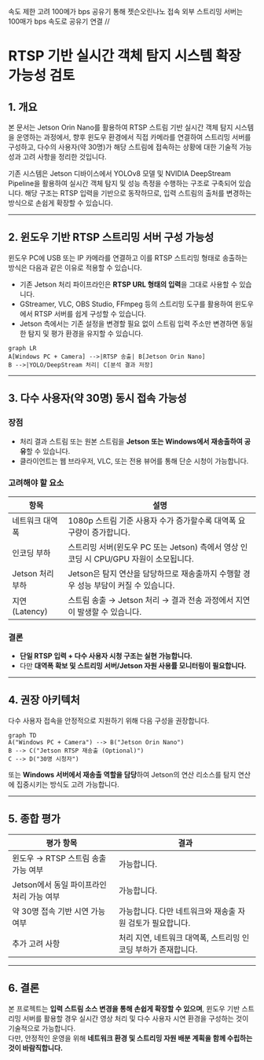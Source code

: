 속도 제한 고려 100메가 bps
공유기 통해 젯슨오린나노 접속
외부 스트리밍 서버는 100매가 bps 속도로 공유기 연결 //


# RTSP 기반 실시간 객체 탐지 시스템 확장 가능성 검토

## 1. 개요
본 문서는 Jetson Orin Nano를 활용하여 RTSP 스트림 기반 실시간 객체 탐지 시스템을 운영하는 과정에서, 향후 윈도우 환경에서 직접 카메라를 연결하여 스트리밍 서버를 구성하고, 다수의 사용자(약 30명)가 해당 스트림에 접속하는 상황에 대한 기술적 가능성과 고려 사항을 정리한 것입니다.

기존 시스템은 Jetson 디바이스에서 YOLOv8 모델 및 NVIDIA DeepStream Pipeline을 활용하여 실시간 객체 탐지 및 성능 측정을 수행하는 구조로 구축되어 있습니다. 해당 구조는 RTSP 입력을 기반으로 동작하므로, 입력 스트림의 출처를 변경하는 방식으로 손쉽게 확장할 수 있습니다.

---

## 2. 윈도우 기반 RTSP 스트리밍 서버 구성 가능성
윈도우 PC에 USB 또는 IP 카메라를 연결하고 이를 RTSP 스트리밍 형태로 송출하는 방식은 다음과 같은 이유로 적용할 수 있습니다.

- 기존 Jetson 처리 파이프라인은 **RTSP URL 형태의 입력**을 그대로 사용할 수 있습니다.
- GStreamer, VLC, OBS Studio, FFmpeg 등의 스트리밍 도구를 활용하여 윈도우에서 RTSP 서버를 쉽게 구성할 수 있습니다.
- Jetson 측에서는 기존 설정을 변경할 필요 없이 스트림 입력 주소만 변경하면 동일한 탐지 및 평가 환경을 유지할 수 있습니다.

```mermaid
graph LR
A[Windows PC + Camera] -->|RTSP 송출| B[Jetson Orin Nano]
B -->|YOLO/DeepStream 처리| C[분석 결과 저장]
```

---

## 3. 다수 사용자(약 30명) 동시 접속 가능성

### 장점
- 처리 결과 스트림 또는 원본 스트림을 **Jetson 또는 Windows에서 재송출하여 공유**할 수 있습니다.
- 클라이언트는 웹 브라우저, VLC, 또는 전용 뷰어를 통해 단순 시청이 가능합니다.

### 고려해야 할 요소
| 항목 | 설명 |
|---|---|
| 네트워크 대역폭 | 1080p 스트림 기준 사용자 수가 증가할수록 대역폭 요구량이 증가합니다. |
| 인코딩 부하 | 스트리밍 서버(윈도우 PC 또는 Jetson) 측에서 영상 인코딩 시 CPU/GPU 자원이 소모됩니다. |
| Jetson 처리 부하 | Jetson은 탐지 연산을 담당하므로 재송출까지 수행할 경우 성능 부담이 커질 수 있습니다. |
| 지연(Latency) | 스트림 송출 → Jetson 처리 → 결과 전송 과정에서 지연이 발생할 수 있습니다. |

### 결론
- **단일 RTSP 입력 + 다수 사용자 시청 구조는 실현 가능합니다.**
- 다만 **대역폭 확보 및 스트리밍 서버/Jetson 자원 사용률 모니터링이 필요합니다.**

---

## 4. 권장 아키텍처
다수 사용자 접속을 안정적으로 지원하기 위해 다음 구성을 권장합니다.

```mermaid
graph TD
A("Windows PC + Camera") --> B("Jetson Orin Nano")
B --> C("Jetson RTSP 재송출 (Optional)")
C --> D("30명 시청자")
```

또는 **Windows 서버에서 재송출 역할을 담당**하여 Jetson의 연산 리소스를 탐지 연산에 집중시키는 방식도 고려 가능합니다.

---

## 5. 종합 평가
| 평가 항목 | 결과 |
|---|---|
| 윈도우 → RTSP 스트림 송출 가능 여부 | 가능합니다. |
| Jetson에서 동일 파이프라인 처리 가능 여부 | 가능합니다. |
| 약 30명 접속 기반 시연 가능 여부 | 가능합니다. 다만 네트워크와 재송출 자원 검토가 필요합니다. |
| 추가 고려 사항 | 처리 지연, 네트워크 대역폭, 스트리밍 인코딩 부하가 존재합니다. |

---

## 6. 결론
본 프로젝트는 **입력 스트림 소스 변경을 통해 손쉽게 확장할 수 있으며**, 윈도우 기반 스트리밍 서버를 활용할 경우 실시간 영상 처리 및 다수 사용자 시연 환경을 구성하는 것이 기술적으로 가능합니다.  
다만, 안정적인 운영을 위해 **네트워크 환경 및 스트리밍 자원 배분 계획을 함께 수립하는 것이 바람직합니다.**
